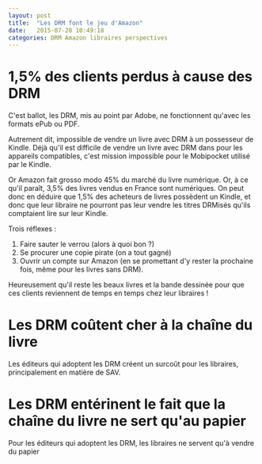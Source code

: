 ```yaml
---
layout: post
title:  "Les DRM font le jeu d'Amazon"
date:   2015-07-20 10:49:18
categories: DRM Amazon libraires perspectives
---
```

1,5% des clients perdus à cause des DRM
=======================================
C'est ballot, les DRM, mis au point par Adobe, ne fonctionnent qu'avec les formats ePub ou PDF.

Autrement dit, impossible de vendre un livre avec DRM à un possesseur de Kindle. Déjà qu'il est difficile de vendre un livre avec DRM dans pour les appareils compatibles, c'est mission impossible pour le Mobipocket utilisé par le Kindle.

Or Amazon fait grosso modo 45% du marché du livre numérique. Or, à ce qu'il
paraît, 3,5% des livres vendus en France sont numériques. On peut donc en
déduire que 1,5% des acheteurs de livres possèdent un Kindle, et donc que leur libraire
ne pourront pas leur vendre les titres DRMisés qu'ils comptaient
lire sur leur Kindle.

Trois réflexes :

1. Faire sauter le verrou (alors à quoi bon ?)
1. Se procurer une copie pirate (on a tout gagné)
1. Ouvrir un compte sur Amazon (en se promettant d'y rester la prochaine fois, même pour les livres sans DRM).

Heureusement qu'il reste les beaux livres et la bande dessinée pour que ces clients reviennent de temps en temps chez leur libraires !


Les DRM coûtent cher à la chaîne du livre
=========================================
Les éditeurs qui adoptent les DRM créent un surcoût pour les libraires, principalement en matière de SAV.

Les DRM entérinent le fait que la chaîne du livre ne sert qu'au papier
======================================================================
Pour les éditeurs qui adoptent les DRM, les libraires ne servent qu'à vendre du papier

